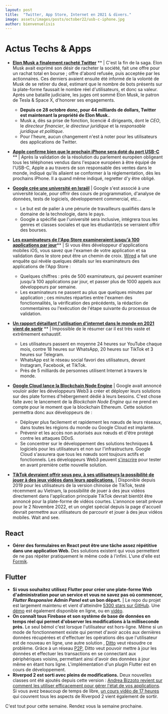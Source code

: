 ```yaml
---
layout: post
title:  "Twitter, App Store, Internet en 2021 & divers."
image: assets/images/posts/october22/usb-c-iphone.jpg
author: bienvenuelisis
---
```

# Actus Techs & Apps

- [**Elon Musk a finalement racheté Twitter**](https://kulturegeek.fr/news-268684/elon-musk-devient-proprietaire-twitter-licencie-dirigeants) ** | C'est la fin de la saga. Elon Musk avait exprimé son désir de racheter la société, fait une offre pour un rachat total en bourse ; offre d'abord refusée, puis acceptée par les actionnaires. Ces derniers avaient ensuite été informé de la volonté de Musk de se retirer du deal, estimant que le nombre de bots présents sur la plate-forme faussait le nombre réel d'utilisateurs, et donc sa valeur.
  Après une bataille judiciaire, les juges ont sommé Elon Musk, le patron de Tesla & Space X, d'honorer ses engagements.

  - **Depuis ce 28 octobre donc, pour 44 milliards de dollars, Twitter est maintenant la propriété de Elon Musk.**.
  - Musk a, dès sa prise de fonction, licencié 4 dirigeants, dont le *CEO*, le *directeur financier*, *le directeur juridique* et la *responsable juridique et politique*.
  - Pour l'heure, aucun changement n'est à noter pour les utilisateurs des applications de Twitter.
- [**Apple confirme bien que le prochain iPhone sera doté du port USB-C**](https://www.theverge.com/2022/10/26/23423977/iphone-usb-c-eu-law-joswiak-confirms-compliance-lightning) ** | Après la validation de la résolution du parlement européen obligeant tous les téléphones vendus dans l'espace européen à être équipé de l'USB-C, Apple a au travers de son responsable des ventes dans le monde, indiqué qu'ils allaient se conformer à la réglementation, dès les prochains iPhone. Il a quand même indiqué, regretter d'y être obligé.
- [**Google crée une université en Israël**](https://www.reuters.com/technology/google-sets-up-high-tech-school-israeli-university-2022-10-24/) | Google s'est associé à une université locale, pour offrir des cours de programmation, d'analyse de données, tests de logiciels, développement commercial, etc...

  - Le but est de palier à une pénurie de travailleurs qualifiés dans le domaine de la technologie, dans le pays.
  - Google a spécifié que l'université sera inclusive, intégrera tous les genres et classes sociales et que les étudiant(e)s se verraient offrir des bourses.
- [**Les examinateurs de l'App Store examineraient jusqu'à 100 applications par jour**](https://www.wired.com/story/apples-app-store-review-fix-fails-placate-developers/)** | Si vous êtes développeur d'applications mobiles iOS, vous savez que l'examen de votre application et sa validation dans le store peut être un chemin de croix. [Wired](https://wired.com) a fait une enquête qui révèle quelques détails sur les examinateurs des applications de l'App Store :

  - Quelques chiffres : près de 500 examinateurs, qui peuvent examiner jusqu'à 100 applications par jour, et passer plus de 1000 appels aux développeurs par semaine.
  - Les examinateurs ne passent au plus que quelques minutes par application ; ces minutes réparties entre l'examen des fonctionnalités, la vérification des précédents, la rédaction de commentaires ou l'exécution de l'étape suivante du processus de validation.
- [**Un rapport détaillant l'utilisation d'internet dans le monde en 2021 vient de sortir**](https://wearesocial.com/fr/blog/2022/01/digital-2022-une-nouvelle-annee-de-croissance-exceptionnelle/) ** | Impossible de le résumer car il est très vaste et extrêmement exhaustif.

  - Les utilisateurs passent en moyenne 24 heures sur YouTube chaque mois, contre 18 heures sur WhatsApp, 20 heures sur TikTok et 3 heures sur Telegram.
  - WhatsApp est le réseau social favori des utilisateurs, devant Instagram, Facebook, et TikTok.
  - Près de 5 milliards de personnes utilisent Internet à travers le monde.
- [**Google Cloud lance la Blockchain Node Engine**](https://cloud.google.com/blog/products/infrastructure-modernization/introducing-blockchain-node-engine?hl=en) | Google avait annoncé vouloir aider les développeurs Web3 à créer et déployer leurs solutions sur des plate formes d'hébergement dédié à leurs besoins. C'est chose faite avec le lancement de la *Blockchain Node Engine* qui ne prend en compte pour le moment que la blockchain Ethereum. Cette solution permettra donc aux développeurs de :

  - Déployer plus facilement et rapidement les nœuds de leurs réseaux, dans toutes les régions du monde ou Google Cloud est implanté.
  - Prévenir et les accès non autorisés aux nœuds et d'être protégé contre les attaques DDoS.
  - Se concentrer sur le développement des solutions techniques & logiciels pour les utilisateurs et non sur l'infrastructure.
    Google  Cloud s'assurera que tous les nœuds sont toujours actifs et fonctionnels.
    Les développeurs Web3 peuvent [s&#39;inscrire](https://inthecloud.withgoogle.com/su-web3-blockchain-node-engine/cs-bsm.html?_ga=2.48803808.-752270845.1665296110&_gl=1*skzon7*_ga*NzUyMjcwODQ1LjE2NjUyOTYxMTA.*_ga_WH2QY8WWF5*MTY2NzEzMTU2Ny4zLjEuMTY2NzEzMTc0Ni4wLjAuMA..) pour tester en avant première cette nouvelle solution.
- [**TikTok devraient offrir sous peu, à ses utilisateurs la possibilité de jouer à des jeux vidéos dans leurs applications.**](https://9to5mac.com/2022/10/27/tiktok-gaming-2/) | Disponible depuis 2019 pour les utilisateurs de la version chinoise de TikTok, testé récemment au Vietnam, la possibilité de jouer à des jeux vidéos directement dans l'application principale TikTok devrait bientôt être annoncé pour la plate-forme de vidéos courtes. L'annonce serait prévue pour le 2 Novembre 2022, et un onglet spécial depuis la page d'accueil devrait permettre aux utilisateurs de parcourir et jouer à des jeux vidéos mobiles. Wait and see.

## React

- **Gérer des formulaires en React peut être une tâche assez répétitive dans une application Web.**
  Des solutions existent qui vous permettent de ne pas répéter pratiquement le même code à l'infini. L'une d'elle est [Formik](https://dev.to/franklin030601/dynamic-forms-with-formik-and-react-js-3no1).

## Flutter

- **Si vous souhaitez utilisez Flutter pour créer une plate-forme Web d'administration pour un service et vous ne savez pas où commencer, *Flutter Responsive Admin Panel* est un bon départ.** | Le repo du projet est largement maintenu et vient d'atteindre [5300 stars sur GitHub](https://github.com/abuanwar072/Flutter-Responsive-Admin-Panel-or-Dashboard). Une [démo](https://abuanwar072.github.io/Flutter-Responsive-Admin-Panel-or-Dashboard/#/) est également disponible en ligne, ou en [vidéo](https://www.youtube.com/watch?v=_uOgXpEHNbc).
- **On connaît tous Firebase et son système de base de données en temps réel qui permet d'observer les modifications à la milliseconde près.**  Le seul bémol c'est lorsque l'utilisateur est hors-ligne. Même si un mode de fonctionnement existe qui permet d'avoir accès aux dernières données récupérées et d'effectuer les opérations dès que l'utilisateur est de nouveau en ligne, une autre solution , [Ditto](https://www.ditto.live/) veut résoudre ce problème. Grâce à un réseau [P2P](https://fr.wikipedia.org/wiki/Pair-%C3%A0-pair), Ditto veut pouvoir mettre à jour les données et effectuer les transactions en se connectant aux périphériques voisins, permettant ainsi d'avoir des données à jour même en étant hors ligne.
  L'implémentation d'un plugin Flutter est en cours de développement.
- **Riverpod 2 est sorti avec pleins de modifications.** Deux nouvelles classes ont été ajoutés depuis cette version : [Andrea Bizzoto revient sur comment les utiliser efficacement pour gérer l&#39;état de vos applications](https://codewithandrea.com/articles/flutter-riverpod-async-notifier/).
  Si vous avez beaucoup de temps de libre, [un cours vidéo de 17 heures](https://www.youtube.com/watch?app=desktop&v=vtGCteFYs4M&feature=youtu.be) qui couvrent tous les aspects de Riverpod 2 vient également de sortir.

C'est tout pour cette semaine. Rendez vous la semaine prochaine.
